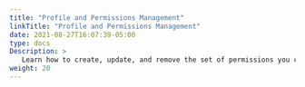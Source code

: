 ```yaml
---
title: "Profile and Permissions Management"
linkTitle: "Profile and Permissions Management"
date: 2021-08-27T16:07:39-05:00
type: docs
Description: >
   Learn how to create, update, and remove the set of permissions you can assign to your users.
weight: 20
---
```


